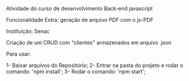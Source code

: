 Atividade do curso de desenvolvimento Back-end javascript

Funcionalidade Extra: geração de arquivo PDF com o js-PDF

Instituição: Senac

Criação de um CRUD com "clientes" armazenados em arquivo .json

Para usar:

1- Baixar arquivos do Repositório;
2- Entrar na pasta do projeto e rodar o comando: 'npm install';
3- Rodar o comando: 'npm start';